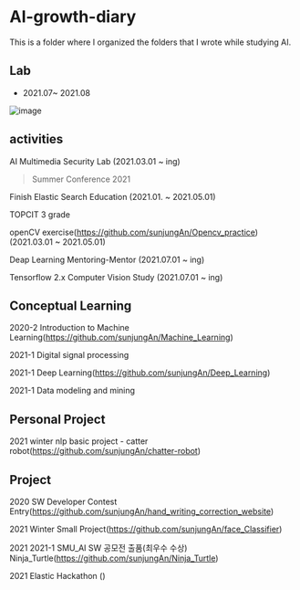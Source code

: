 # AI-growth-diary
This is a folder where I organized the folders that I wrote while studying AI. 

**Lab**
--------------------------------------------------------------------------------
+ 2021.07~ 2021.08

![image](https://user-images.githubusercontent.com/55094745/124410195-ec9bff00-dd84-11eb-9b9d-4178150d52d1.png)


**activities**
------------------------------------------------------------------------------------
AI Multimedia Security Lab (2021.03.01 ~ ing)
  > Summer Conference 2021

Finish Elastic Search Education (2021.01. ~ 2021.05.01)

TOPCIT 3 grade 

openCV exercise(https://github.com/sunjungAn/Opencv_practice) (2021.03.01 ~ 2021.05.01)

Deap Learning Mentoring-Mentor (2021.07.01 ~ ing)

Tensorflow 2.x Computer Vision Study (2021.07.01 ~ ing)


**Conceptual Learning**
--------------------------------------------------------------------------------------

2020-2 Introduction to Machine Learning(https://github.com/sunjungAn/Machine_Learning)

2021-1 Digital signal processing

2021-1 Deep Learning(https://github.com/sunjungAn/Deep_Learning)

2021-1 Data modeling and mining



**Personal Project**
-----------------------------------------------------------------------------------------
2021 winter nlp basic project - catter robot(https://github.com/sunjungAn/chatter-robot)





**Project**
-------------------------------------------------------------------------------------------

2020 SW Developer Contest Entry(https://github.com/sunjungAn/hand_writing_correction_website)

2021 Winter Small Project(https://github.com/sunjungAn/face_Classifier)

2021 2021-1 SMU_AI SW 공모전 출품(최우수 수상) Ninja_Turtle(https://github.com/sunjungAn/Ninja_Turtle)

2021 Elastic Hackathon ()
